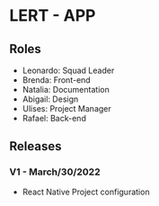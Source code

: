 # LERT - APP

## Roles
* Leonardo: Squad Leader
* Brenda: Front-end
* Natalia: Documentation
* Abigail: Design
* Ulises: Project Manager
* Rafael: Back-end

## Releases

### V1 - March/30/2022
* React Native Project configuration

